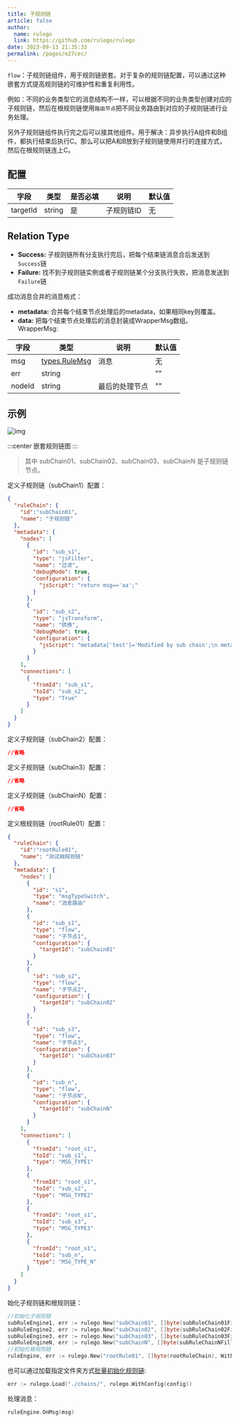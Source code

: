 ```yaml
---
title: 子规则链
article: false
author: 
  name: rulego
  link: https://github.com/rulego/rulego
date: 2023-09-13 21:35:33
permalink: /pages/e27cec/
---
```


`flow`：子规则链组件，用于规则链嵌套。对于复杂的规则链配置，可以通过这种嵌套方式提高规则链的可维护性和重复利用性。

例如：不同的业务类型它的消息结构不一样，可以根据不同的业务类型创建对应的子规则链，然后在根规则链使用`路由节点`把不同业务路由到对应的子规则链进行业务处理。

另外子规则链组件执行完之后可以接其他组件。用于解决：异步执行A组件和B组件，都执行结束后执行C。那么可以把A和B放到子规则链使用并行的连接方式，然后在根规则链连上C。

## 配置

| 字段       | 类型     | 是否必填 | 说明     | 默认值 |
|----------|--------|------|--------|-----|
| targetId | string | 是    | 子规则链ID | 无   |

## Relation Type

- **Success:** 子规则链所有分支执行完后，把每个结束链消息合后发送到`Success`链
- **Failure:** 找不到子规则链实例或者子规则链某个分支执行失败，把消息发送到`Failure`链

成功消息合并的消息格式：

- **metadata:** 合并每个结束节点处理后的metadata，如果相同key则覆盖。
- **data:** 把每个结束节点处理后的消息封装成WrapperMsg数组。 
WrapperMsg:

| 字段     | 类型                              | 说明      | 默认值 |
|--------|---------------------------------|---------|-----|
| msg    | [types.RuleMsg](/pages/8ee82f/) | 消息      | 无   |
| err    | string                          |         | ""  |
| nodeId | string                          | 最后的处理节点 | ""  |


## 示例

![img](/img/chain/sub_chain.png)

:::center
嵌套规则链图
:::

>其中 subChain01、subChain02、subChain03、subChainN 是子规则链节点。

定义子规则链（subChain1）配置：
```json
{
  "ruleChain": {
    "id":"subChain01",
    "name": "子规则链"
  },
  "metadata": {
    "nodes": [
      {
        "id": "sub_s1",
        "type": "jsFilter",
        "name": "过滤",
        "debugMode": true,
        "configuration": {
          "jsScript": "return msg=='aa';"
        }
      },
      {
        "id": "sub_s2",
        "type": "jsTransform",
        "name": "转换",
        "debugMode": true,
        "configuration": {
          "jsScript": "metadata['test']='Modified by sub chain';\n metadata['index']=52;\n msgType='TEST_MSG_TYPE2';var msg2={};\n  msg2['bb']=22\n return {'msg':msg2,'metadata':metadata,'msgType':msgType};"
        }
      }
    ],
    "connections": [
      {
        "fromId": "sub_s1",
        "toId": "sub_s2",
        "type": "True"
      }
    ]
  }
}
```

定义子规则链（subChain2）配置：
```json
//省略
```

定义子规则链（subChain3）配置：
```json
//省略
```

定义子规则链（subChainN）配置：
```json
//省略
```

定义根规则链（rootRule01）配置：
```json
{
  "ruleChain": {
    "id":"rootRule01",
    "name": "测试根规则链"
  },
  "metadata": {
    "nodes": [
      {
        "id": "s1",
        "type": "msgTypeSwitch",
        "name": "消息路由"
      },
      {
        "id": "sub_s1",
        "type": "flow",
        "name": "子节点1",
        "configuration": {
          "targetId": "subChain01"
        }
      },
      {
        "id": "sub_s2",
        "type": "flow",
        "name": "子节点2",
        "configuration": {
          "targetId": "subChain02"
        }
      },
      {
        "id": "sub_s3",
        "type": "flow",
        "name": "子节点3",
        "configuration": {
          "targetId": "subChain03"
        }
      },
      {
        "id": "sub_n",
        "type": "flow",
        "name": "子节点N",
        "configuration": {
          "targetId": "subChainN"
        }
      }
    ],
    "connections": [
      {
        "fromId": "root_s1",
        "toId": "sub_s1",
        "type": "MSG_TYPE1"
      },
      {
        "fromId": "root_s1",
        "toId": "sub_s2",
        "type": "MSG_TYPE2"
      },
      {
        "fromId": "root_s1",
        "toId": "sub_s3",
        "type": "MSG_TYPE3"
      },
      {
        "fromId": "root_s1",
        "toId": "sub_n",
        "type": "MSG_TYPE_N"
      }
    ]
  }
}
```

始化子规则链和根规则链：
```go
//初始化子规则链
subRuleEngine1, err := rulego.New("subChain01", []byte(subRuleChain01Fille), WithConfig(config))
subRuleEngine2, err := rulego.New("subChain02", []byte(subRuleChain02Fille), WithConfig(config))
subRuleEngine3, err := rulego.New("subChain03", []byte(subRuleChain03Fille), WithConfig(config))
subRuleEngineN, err := rulego.New("subChainN", []byte(subRuleChainNFille), WithConfig(config))
//初始化根规则链
ruleEngine, err := rulego.New("rootRule01", []byte(rootRuleChain), WithConfig(config))
```

也可以通过加载指定文件夹方式[批量初始化规则链](/pages/6bc777/):
```go
err := rulego.Load("./chains/", rulego.WithConfig(config))
```
处理消息：
```go
ruleEngine.OnMsg(msg)
```

